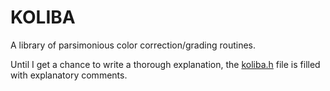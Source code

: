 # KOLIBA

A library of parsimonious color correction/grading routines.

Until I get a chance to write a thorough explanation, the
[koliba.h](./src/koliba.h) file is filled with explanatory
comments.
